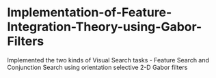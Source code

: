# Implementation-of-Feature-Integration-Theory-using-Gabor-Filters
Implemented the two kinds of Visual Search tasks - Feature Search and Conjunction Search using orientation selective 2-D Gabor filters
